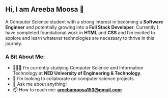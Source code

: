 ## Hi, I am Areeba Moosa 👋

A Computer Science student with a strong interest in becoming a **Software Engineer** and potentially growing into a **Full Stack Developer**. Currently I have completed foundational work in **HTML** and **CSS** and I’m excited to explore and learn whatever technologies are necessary to thrive in this journey.

### A Bit About Me: 

- 👩🏻‍💻 I’m currently studying Computer Science and Information Technology at **NED University of Engineering & Technology**.  
- 👯 I’m looking to collaborate on computer science projects.  
- 💬 Ask me about anything!  
- 📫 How to reach me: **areebamoosa153@gmail.com**  



